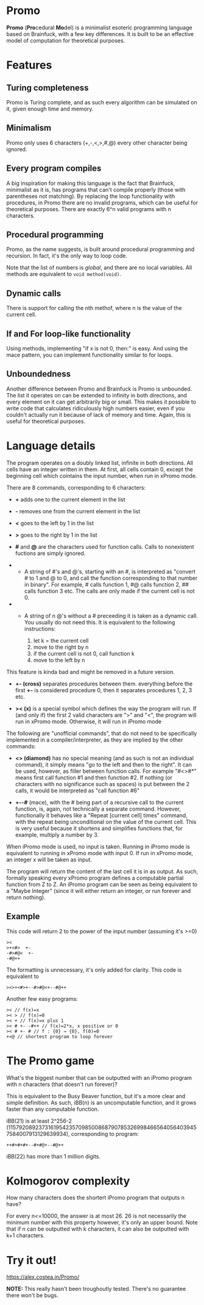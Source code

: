 # Promo

**Promo** (**Pro**cedural **Mo**del) is a minimalist esoteric programming language based on Brainfuck, with a few key differences. It is built to be an effective model of computation for theoretical purposes.

# Features

## Turing completeness

Promo is Turing complete, and as such every algorithm can be simulated on it, given enough time and memory.

## Minimalism

Promo only uses 6 characters (+,-,<,>,#,@) every other character being ignored.

## Every program compiles

A big inspiration for making this language is the fact that Brainfuck, minimalist as it is, has programs that can't compile properly (those with parentheses not matching). By replacing the loop functionality with procedures, in Promo there are no invalid programs, which can be useful for theoretical purposes. There are exactly 6^n valid programs with n characters.

## Procedural programming

Promo, as the name suggests, is built around procedural programming and recursion. In fact, it's the only way to loop code.

Note that the list of numbers is *global*, and there are no local variables. All methods are equivalent to `void method(void)`.

## Dynamic calls

There is support for calling the nth methof, where n is the value of the current cell.

## If and For loop-like functionality

Using methods, implementing "if x is not 0, then:" is easy. And using the mace pattern, you can implement functionality similar to for loops.

## Unboundedness

Another difference between Promo and Brainfuck is Promo is unbounded. The list it operates on can be extended to infinity in both directions, and every element on it can get arbitrarily big or small. This makes it possible to write code that calculates ridiculously high numbers easier, even if you couldn't actually run it because of lack of memory and time. Again, this is useful for theoretical purposes.

# Language details

The program operates on a doubly linked list, infinite in both directions. All cells have an integer written in them. At first, all cells contain 0, except the beginning cell which cointains the input number, when run in xPromo mode.

There are 8 commands, corresponding to 6 characters:

- **+** adds one to the current element in the list

- **-** removes one from the current element in the list

- **<** goes to the left by 1 in the list

- **>** goes to the right by 1 in the list

- **#** and **@** are the characters used for function calls. Calls to nonexistent fuctions are simply ignored.

- - A string of #'s and @'s, starting with an #, is interpreted as "convert # to 1 and @ to 0, and call the function corresponding to that number in binary". For example, # calls function 1, #@ calls function 2, ## calls function 3 etc. The calls are only made if the current cell is not 0.

- - A string of n @'s without a # preceeding it is taken as a dynamic call. You usually do not need this. It is equivalent to the following instructions:

    1. let k = the current cell
    2. move to the right by n
    3. if the current cell is not 0, call function k
    4. move to the left by n

This feature is kinda bad and might be removed in a future version.

- **+- (cross)** separates procedures between them. everything before the first **+-** is considered procedure 0, then it separates procedures 1, 2, 3 etc.

- **>< (x)** is a special symbol which defines the way the program will run. If (and only if) the first 2 valid characters are ">" and "<", the program will run in xPromo mode. Otherwise, it will run in iPromo mode

The following are "unofficial commands", that do not need to be specifically implemented in a compiler/interpreter, as they are implied by the other commands:

- **<> (diamond)** has no special meaning (and as such is not an individual command), it simply means "go to the left and then to the right". It can be used, however, as filler between function calls. For example "#<>#*" means first call function #1 and then function #2. If nothing (or characters with no significance such as spaces) is put between the 2 calls, it would be interpreted as "call function #6"

- **+--#** (mace), with the # being part of a recursive call to the current function, is, again, not technically a separate command. However, functionally it behaves like a "Repeat [current cell] times" command, with the repeat being unconditional on the value of the current cell. This is very useful because it shortens and simplifies functions that, for example, multiply a number by 3.

When iPromo mode is used, no input is taken. Running in iPromo mode is equivalent to running in xPromo mode with input 0. If run in xPromo mode, an integer x will be taken as input.

The program will return the content of the last cell it is in as output. As such, formally speaking every xPromo program defines a computable partial function from Z to Z. An iPromo program can be seen as being equivalent to a "Maybe Integer" (since it will either return an integer, or run forever and return nothing).

## Example

This code will return 2 to the power of the input number (assuming it's >=0)

    ><
    >+<#>  +-
    -#>#@<  +-
    -#@++

The formatting is unnecessary, it's only added for clarity. This code is equivalent to

    ><>+<#>+--#>#@<+--#@++

Another few easy programs:

    >< // f(x)=x
    >< > // f(x)=0
    >< + // f(x)=x plus 1
    >< # +- -#++ // f(x)=2*x, x positive or 0
    >< # +- # // f : {0} → {0}, f(0)=0
    +<@ // shortest program to loop forever

# The Promo game

What's the biggest number that can be outputted with an iPromo program with n characters (that doesn't run forever)?

This is equivalent to the Busy Beaver function, but it's a more clear and simple definition. As such, iBB(n) is an uncomputable function, and it grows faster than any computable function.

iBB(21) is at least 2^256-2 (115792089237316195423570985008687907853269984665640564039457584007913129639934), corresponding to program:

    ++#+#+#+--#+#@+--#@++
    
iBB(22) has more than 1 million digits.

# Kolmogorov complexity

How many characters does the shortert iPromo program that outputs n have?

For every n<=10000, the answer is at most 26. 26 is not necessarily the minimum number with this property however, it's only an upper bound. Note that if n can be outputted with k characters, it can also be outputted with k+1 characters.

# Try it out!

https://alex.costea.in/Promo/

**NOTE:** This really hasn't been troughoutly tested. There's no guarantee there won't be bugs.
